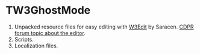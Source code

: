 # TW3GhostMode
1. Unpacked resource files for easy editing with [W3Edit](https://drive.google.com/file/d/0B3axqSlhNHOOYmpkWk83TXRkZmM/view) by Saracen. [CDPR forum topic about the editor](https://forums.cdprojektred.com/forum/en/the-witcher-series/the-witcher-3-wild-hunt/mod-discussions/58758-mod-editor).
2. Scripts.
3. Localization files.
